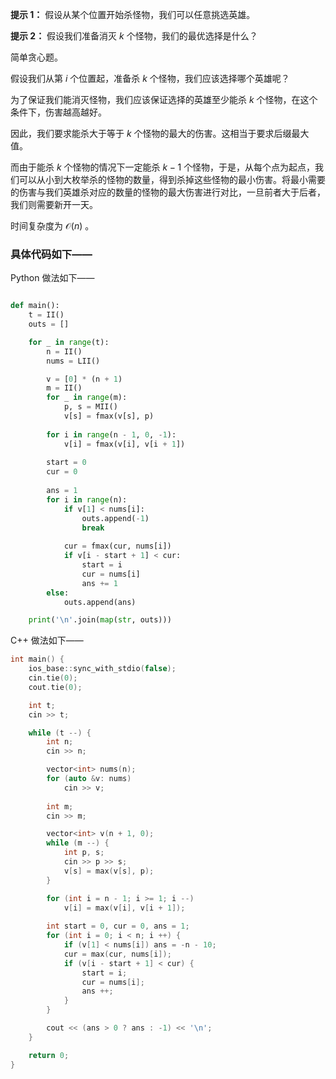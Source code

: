 **提示 1：** 假设从某个位置开始杀怪物，我们可以任意挑选英雄。

**提示 2：** 假设我们准备消灭 $k$ 个怪物，我们的最优选择是什么？

简单贪心题。

假设我们从第 $i$ 个位置起，准备杀 $k$ 个怪物，我们应该选择哪个英雄呢？

为了保证我们能消灭怪物，我们应该保证选择的英雄至少能杀 $k$ 个怪物，在这个条件下，伤害越高越好。

因此，我们要求能杀大于等于 $k$ 个怪物的最大的伤害。这相当于要求后缀最大值。

而由于能杀 $k$ 个怪物的情况下一定能杀 $k-1$ 个怪物，于是，从每个点为起点，我们可以从小到大枚举杀的怪物的数量，得到杀掉这些怪物的最小伤害。将最小需要的伤害与我们英雄杀对应的数量的怪物的最大伤害进行对比，一旦前者大于后者，我们则需要新开一天。

时间复杂度为 $\mathcal{O}(n)$ 。

### 具体代码如下——

Python 做法如下——

```Python []

def main():
    t = II()
    outs = []

    for _ in range(t):
        n = II()
        nums = LII()

        v = [0] * (n + 1)
        m = II()
        for _ in range(m):
            p, s = MII()
            v[s] = fmax(v[s], p)
        
        for i in range(n - 1, 0, -1):
            v[i] = fmax(v[i], v[i + 1])
        
        start = 0
        cur = 0
        
        ans = 1
        for i in range(n):
            if v[1] < nums[i]:
                outs.append(-1)
                break
            
            cur = fmax(cur, nums[i])
            if v[i - start + 1] < cur:
                start = i
                cur = nums[i]
                ans += 1
        else:
            outs.append(ans)

    print('\n'.join(map(str, outs)))
```

C++ 做法如下——

```cpp []
int main() {
    ios_base::sync_with_stdio(false);
    cin.tie(0);
    cout.tie(0);

    int t;
    cin >> t;

    while (t --) {
        int n;
        cin >> n;

        vector<int> nums(n);
        for (auto &v: nums)
            cin >> v;
        
        int m;
        cin >> m;

        vector<int> v(n + 1, 0);
        while (m --) {
            int p, s;
            cin >> p >> s;
            v[s] = max(v[s], p);
        }

        for (int i = n - 1; i >= 1; i --)
            v[i] = max(v[i], v[i + 1]);
        
        int start = 0, cur = 0, ans = 1;
        for (int i = 0; i < n; i ++) {
            if (v[1] < nums[i]) ans = -n - 10;
            cur = max(cur, nums[i]);
            if (v[i - start + 1] < cur) {
                start = i;
                cur = nums[i];
                ans ++;
            }
        }

        cout << (ans > 0 ? ans : -1) << '\n';
    }

    return 0;
}
```